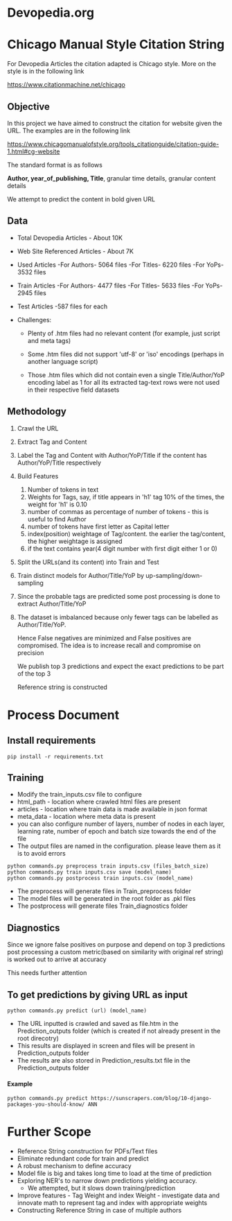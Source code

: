 # Devopedia.org

# Chicago Manual Style Citation String

For Devopedia Articles the citation adapted is Chicago style.  More on the style is in the following link

https://www.citationmachine.net/chicago



## Objective

In this project we have aimed to construct the citation for website given the URL.  The examples are in the following link

https://www.chicagomanualofstyle.org/tools_citationguide/citation-guide-1.html#cg-website

The standard format is as follows

**Author, year_of_publishing, Title**, granular time details, granular content details

We attempt to predict the content in bold given URL



## Data

- Total Devopedia Articles -  About 10K

- Web Site Referenced Articles - About 7K

- Used Articles
  -For Authors- 5064 files
  -For Titles- 6220 files
  -For YoPs- 3532 files

- Train Articles
  -For Authors- 4477 files
  -For Titles- 5633 files 
  -For YoPs- 2945 files

- Test Articles -587 files for each

- Challenges:

  - Plenty of .htm files had no relevant content (for example, just script and meta tags)

  - Some .htm files did not support 'utf-8' or 'iso' encodings (perhaps in another language script)

  - Those .htm files which did not contain even a single Title/Author/YoP encoding label as 1 for all its extracted tag-text rows were not used in their respective field datasets

    

## Methodology

1. Crawl the URL

2. Extract Tag and Content

3. Label the Tag and Content with Author/YoP/Title if the content has Author/YoP/Title respectively

4. Build Features

   1. Number of tokens in text
   2. Weights for Tags, say, if title appears in 'h1' tag 10% of the times, the weight for 'h1' is 0.10
   3. number of commas as percentage of number of tokens - this is useful to find Author
   4. number of tokens have first letter as Capital letter
   5. index(position) weightage of Tag/content.  the earlier the tag/content, the higher weightage is assigned
   6. if the text contains year(4 digit number with first digit either 1 or 0)

5. Split the URLs(and its content) into Train and Test

6. Train distinct models for Author/Title/YoP by up-sampling/down-sampling

7. Since the probable tags are predicted some post processing is done to extract Author/Title/YoP

8. The dataset is imbalanced because only fewer tags can be labelled as Author/Title/YoP.  

   Hence False negatives are minimized and False positives are compromised. The idea is to increase recall and compromise on precision

   We publish top 3 predictions and expect the exact predictions to be part of the top 3

   Reference string is constructed

   



# Process Document

## Install requirements

```
pip install -r requirements.txt
```

## Training

- Modify the train_inputs.csv file to configure 
- html_path - location where crawled html files are present
- articles - location where train data is made available in json format
- meta_data - location where meta data is present
- you can also configure number of layers, number of nodes in each layer, learning rate, number of epoch and batch size towards the end of the file
- The output files are named in the configuration.  please leave them as it is to avoid errors

```
python commands.py preprocess train inputs.csv (files_batch_size)
python commands.py train inputs.csv save (model_name)
python commands.py postprocess train inputs.csv (model_name)
```
- The preprocess will generate files in Train_preprocess folder
- The model files  will be generated in the root folder as .pkl files
- The postprocess will generate files Train_diagnostics folder



## Diagnostics

Since we ignore false positives on purpose and depend on top 3 predictions post processing a custom metric(based on similarity with original ref string) is worked out to arrive at accuracy 

This needs further attention





## To get predictions by giving URL as input

```
python commands.py predict (url) (model_name)
```

- The URL inputted is crawled and saved as file.htm in the Prediction_outputs folder (which is created if not already present in the root direcotry)
- This results are displayed in screen and files will be present in Prediction_outputs folder
- The results are also stored in Prediction_results.txt file in the Prediction_outputs folder

#### Example

```
python commands.py predict https://sunscrapers.com/blog/10-django-packages-you-should-know/ ANN
```

# Further Scope

- Reference String construction for PDFs/Text files
- Eliminate redundant code for train and predict
- A robust mechanism to define accuracy
- Model file is big and takes long time to load at the time of prediction
- Exploring NER's to narrow down predictions yielding accuracy. 
  - We attempted, but it slows down training/prediction
- Improve features - Tag Weight and index Weight - investigate data and innovate math to represent tag and index with appropriate weights
- Constructing Reference String in case of multiple authors
